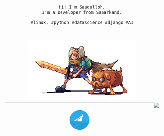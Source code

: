 
<p align="center">
  <br>
  <br>
  <br>
  <samp>Hi! I'm <a href="https://mrsaaddev.vercel.app">Saadulloh</a>.<br> I'm a Developer from Samarkand.<br><br>#linux, #python #datascience #django #AI</samp>
  <br>
  <br>
  <br>
  <br>
  <img src="https://github.com/mrsaadDev/mrsaadDev/blob/main/preview.gif" width="350" />
</p>

<img align="right" src="https://github-readme-stats.vercel.app/api?username=mrsaadDev&show_icons=true&count_private=true&hide=contribs&include_all_commits=true&theme=highcontrast&bg_color=30,e96443,904e95" />

------------
  <p 
  align="center">
    <a
      align="center"
      href="https://t.me/saadulloh" 
      target="_blank">
          <img 
            alt="@saadulloh | Telegram" 
            width="80px" 
            src="https://github.com/mrsaadDev/mrsaadDev/blob/main/telegram-10.gif" />
    </a>
</p>
